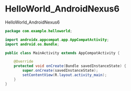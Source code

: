 # HelloWorld_AndroidNexus6
HelloWorld_AndroidNexus6

``` java
package com.example.helloworld;

import androidx.appcompat.app.AppCompatActivity;
import android.os.Bundle;

public class MainActivity extends AppCompatActivity {

    @Override
    protected void onCreate(Bundle savedInstanceState) {
        super.onCreate(savedInstanceState);
        setContentView(R.layout.activity_main);
    }
}
```


